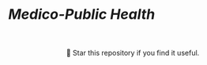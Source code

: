 # ***Medico-Public Health***

<p align="center">
<br/><br/>
🌟 Star this repository if you find it useful.
</p>
